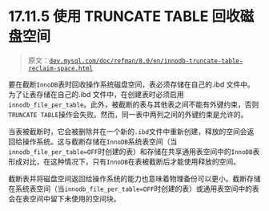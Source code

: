 # 17.11.5 使用 TRUNCATE TABLE 回收磁盘空间

> 原文：[`dev.mysql.com/doc/refman/8.0/en/innodb-truncate-table-reclaim-space.html`](https://dev.mysql.com/doc/refman/8.0/en/innodb-truncate-table-reclaim-space.html)

要在截断`InnoDB`表时回收操作系统磁盘空间，表必须存储在自己的.ibd 文件中。为了让表存储在自己的.ibd 文件中，在创建表时必须启用`innodb_file_per_table`。此外，被截断的表与其他表之间不能有外键约束，否则`TRUNCATE TABLE`操作会失败。然而，同一表中两列之间的外键约束是允许的。

当表被截断时，它会被删除并在一个新的`.ibd`文件中重新创建，释放的空间会返回给操作系统。这与截断存储在`InnoDB`系统表空间（当`innodb_file_per_table=OFF`时创建的表）和存储在共享通用表空间中的`InnoDB`表形成对比，在这种情况下，只有`InnoDB`在表被截断后才能使用释放的空间。

截断表并将磁盘空间返回给操作系统的能力也意味着物理备份可以更小。截断存储在系统表空间（当`innodb_file_per_table=OFF`时创建的表）或通用表空间中的表会在表空间中留下未使用的空间块。
